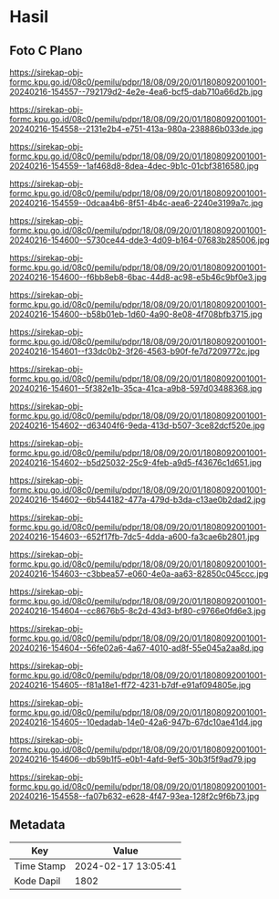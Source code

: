 # Hasil

## Foto C Plano

https://sirekap-obj-formc.kpu.go.id/08c0/pemilu/pdpr/18/08/09/20/01/1808092001001-20240216-154557--792179d2-4e2e-4ea6-bcf5-dab710a66d2b.jpg

https://sirekap-obj-formc.kpu.go.id/08c0/pemilu/pdpr/18/08/09/20/01/1808092001001-20240216-154558--2131e2b4-e751-413a-980a-238886b033de.jpg

https://sirekap-obj-formc.kpu.go.id/08c0/pemilu/pdpr/18/08/09/20/01/1808092001001-20240216-154559--1af468d8-8dea-4dec-9b1c-01cbf3816580.jpg

https://sirekap-obj-formc.kpu.go.id/08c0/pemilu/pdpr/18/08/09/20/01/1808092001001-20240216-154559--0dcaa4b6-8f51-4b4c-aea6-2240e3199a7c.jpg

https://sirekap-obj-formc.kpu.go.id/08c0/pemilu/pdpr/18/08/09/20/01/1808092001001-20240216-154600--5730ce44-dde3-4d09-b164-07683b285006.jpg

https://sirekap-obj-formc.kpu.go.id/08c0/pemilu/pdpr/18/08/09/20/01/1808092001001-20240216-154600--f6bb8eb8-6bac-44d8-ac98-e5b46c9bf0e3.jpg

https://sirekap-obj-formc.kpu.go.id/08c0/pemilu/pdpr/18/08/09/20/01/1808092001001-20240216-154600--b58b01eb-1d60-4a90-8e08-4f708bfb3715.jpg

https://sirekap-obj-formc.kpu.go.id/08c0/pemilu/pdpr/18/08/09/20/01/1808092001001-20240216-154601--f33dc0b2-3f26-4563-b90f-fe7d7209772c.jpg

https://sirekap-obj-formc.kpu.go.id/08c0/pemilu/pdpr/18/08/09/20/01/1808092001001-20240216-154601--5f382e1b-35ca-41ca-a9b8-597d03488368.jpg

https://sirekap-obj-formc.kpu.go.id/08c0/pemilu/pdpr/18/08/09/20/01/1808092001001-20240216-154602--d63404f6-9eda-413d-b507-3ce82dcf520e.jpg

https://sirekap-obj-formc.kpu.go.id/08c0/pemilu/pdpr/18/08/09/20/01/1808092001001-20240216-154602--b5d25032-25c9-4feb-a9d5-f43676c1d651.jpg

https://sirekap-obj-formc.kpu.go.id/08c0/pemilu/pdpr/18/08/09/20/01/1808092001001-20240216-154602--6b544182-477a-479d-b3da-c13ae0b2dad2.jpg

https://sirekap-obj-formc.kpu.go.id/08c0/pemilu/pdpr/18/08/09/20/01/1808092001001-20240216-154603--652f17fb-7dc5-4dda-a600-fa3cae6b2801.jpg

https://sirekap-obj-formc.kpu.go.id/08c0/pemilu/pdpr/18/08/09/20/01/1808092001001-20240216-154603--c3bbea57-e060-4e0a-aa63-82850c045ccc.jpg

https://sirekap-obj-formc.kpu.go.id/08c0/pemilu/pdpr/18/08/09/20/01/1808092001001-20240216-154604--cc8676b5-8c2d-43d3-bf80-c9766e0fd6e3.jpg

https://sirekap-obj-formc.kpu.go.id/08c0/pemilu/pdpr/18/08/09/20/01/1808092001001-20240216-154604--56fe02a6-4a67-4010-ad8f-55e045a2aa8d.jpg

https://sirekap-obj-formc.kpu.go.id/08c0/pemilu/pdpr/18/08/09/20/01/1808092001001-20240216-154605--f81a18e1-ff72-4231-b7df-e91af094805e.jpg

https://sirekap-obj-formc.kpu.go.id/08c0/pemilu/pdpr/18/08/09/20/01/1808092001001-20240216-154605--10edadab-14e0-42a6-947b-67dc10ae41d4.jpg

https://sirekap-obj-formc.kpu.go.id/08c0/pemilu/pdpr/18/08/09/20/01/1808092001001-20240216-154606--db59b1f5-e0b1-4afd-9ef5-30b3f5f9ad79.jpg

https://sirekap-obj-formc.kpu.go.id/08c0/pemilu/pdpr/18/08/09/20/01/1808092001001-20240216-154558--fa07b632-e628-4f47-93ea-128f2c9f6b73.jpg


## Metadata

| Key        | Value               |
| ---------- | ------------------- |
| Time Stamp | 2024-02-17 13:05:41 |
| Kode Dapil | 1802                |



